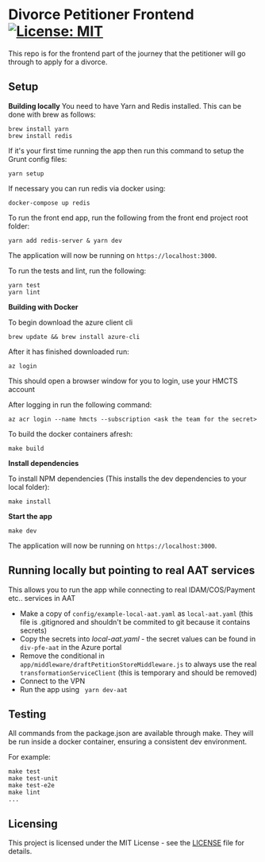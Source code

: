 # Divorce Petitioner Frontend [![License: MIT](https://img.shields.io/badge/License-MIT-yellow.svg)](https://opensource.org/licenses/MIT)

This repo is for the frontend part of the journey that the petitioner will go through to apply for a divorce.

## Setup

**Building locally**
You need to have Yarn and Redis installed. This can be done with brew as follows:
```
brew install yarn
brew install redis
```

If it's your first time running the app then run this command to setup the Grunt config files:
```
yarn setup
```

If necessary you can run redis via docker using:
```
docker-compose up redis
```

To run the front end app, run the following from the front end project root folder:
```
yarn add redis-server & yarn dev
```

The application will now be running on ```https://localhost:3000```.

To run the tests and lint, run the following:
```
yarn test
yarn lint
```


**Building with Docker**

To begin download the azure client cli
```
brew update && brew install azure-cli
```

After it has finished downloaded run:
```
az login
```

This should open a browser window for you to login, use your HMCTS account

After logging in run the following command:
```
az acr login --name hmcts --subscription <ask the team for the secret>
```

To build the docker containers afresh:
```
make build
```


**Install dependencies**

To install NPM dependencies (This installs the dev dependencies to your local folder):
```
make install
```

**Start the app**
```
make dev
```

The application will now be running on  ```https://localhost:3000```.

## Running locally but pointing to real AAT services

This allows you to run the app while connecting to real IDAM/COS/Payment etc.. services in AAT

* Make a copy of `config/example-local-aat.yaml` as `local-aat.yaml` (this file is .gitignored and shouldn't be commited to git because it contains secrets)
* Copy the secrets into _local-aat.yaml_ - the secret values can be found in `div-pfe-aat` in the Azure portal
* Remove the conditional in `app/middleware/draftPetitionStoreMiddleware.js` to always use the real `transformationServiceClient` (this is temporary and should be removed)
* Connect to the VPN
* Run the app using ` yarn dev-aat`

##  Testing

All commands from the package.json are available through make. They will be run
inside a docker container, ensuring a consistent dev environment.

For example:
```
make test
make test-unit
make test-e2e
make lint
...
```


## Licensing

This project is licensed under the MIT License - see the [LICENSE](LICENSE) file for details.
